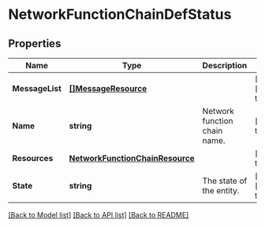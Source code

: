 # NetworkFunctionChainDefStatus

## Properties
Name | Type | Description | Notes
------------ | ------------- | ------------- | -------------
**MessageList** | [**[]MessageResource**](message_resource.md) |  | [optional] [default to null]
**Name** | **string** | Network function chain name. | [default to null]
**Resources** | [**NetworkFunctionChainResource**](network_function_chain_resource.md) |  | [default to null]
**State** | **string** | The state of the entity. | [optional] [default to null]

[[Back to Model list]](../README.md#documentation-for-models) [[Back to API list]](../README.md#documentation-for-api-endpoints) [[Back to README]](../README.md)
